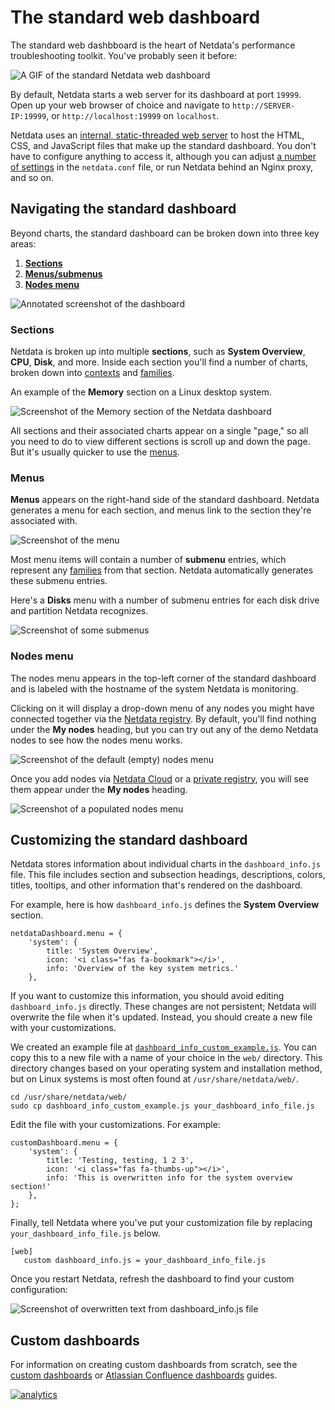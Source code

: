 # The standard web dashboard

The standard web dashbboard is the heart of Netdata's performance troubleshooting toolkit. You've probably seen it before:

![A GIF of the standard Netdata web dashboard](https://user-images.githubusercontent.com/2662304/48307727-9175c800-e55b-11e8-92d8-a581d60a4889.gif)

By default, Netdata starts a web server for its dashboard at port `19999`. Open up your web browser of choice and navigate to `http://SERVER-IP:19999`, or `http://localhost:19999` on `localhost`.

Netdata uses an [internal, static-threaded web server](../server/) to host the HTML, CSS, and JavaScript files that make up the standard dashboard. You don't have to configure anything to access it, although you can adjust [a number of settings](../server/#other-netdataconf-web-section-options) in the `netdata.conf` file, or run Netdata behind an Nginx proxy, and so on.

## Navigating the standard dashboard

Beyond charts, the standard dashboard can be broken down into three key areas:

1. [**Sections**](#sections)
2. [**Menus/submenus**](#menus)
3. [**Nodes menu**](#nodes-menu)

![Annotated screenshot of the dashboard](https://user-images.githubusercontent.com/1153921/62810777-ef681980-bab3-11e9-9310-ec7a0c9f4faa.png)

### Sections

Netdata is broken up into multiple **sections**, such as **System Overview**, **CPU**, **Disk**, and more. Inside each section you'll find a number of charts, broken down into [contexts](../README.md#contexts) and [families](../README.md#families).

An example of the **Memory** section on a Linux desktop system.

![Screenshot of the Memory section of the Netdata dashboard](https://user-images.githubusercontent.com/1153921/62811044-1410c100-bab5-11e9-91cc-414cf6c23985.png)

All sections and their associated charts appear on a single "page," so all you need to do to view different sections is scroll up and down the page. But it's usually quicker to use the [menus](#menus).

### Menus

**Menus** appears on the right-hand side of the standard dashboard. Netdata generates a menu for each section, and menus link to the section they're associated with.

![Screenshot of the menu](https://user-images.githubusercontent.com/1153921/62811361-38b96880-bab6-11e9-8d41-4d9b29778e86.png)

Most menu items will contain a number of **submenu** entries, which represent any [families](../README.md#families) from that section. Netdata automatically generates these submenu entries.

Here's a **Disks** menu with a number of submenu entries for each disk drive and partition Netdata recognizes.

![Screenshot of some submenus](https://user-images.githubusercontent.com/1153921/62811428-70281500-bab6-11e9-9a61-ecd0a7aba453.png)

### Nodes menu

The nodes menu appears in the top-left corner of the standard dashboard and is labeled with the hostname of the system Netdata is monitoring.

Clicking on it will display a drop-down menu of any nodes you might have connected together via the [Netdata registry](../../registry/). By default, you'll find nothing under the **My nodes** heading, but you can try out any of the demo Netdata nodes to see how the nodes menu works.

![Screenshot of the default (empty) nodes menu](https://user-images.githubusercontent.com/1153921/62795508-c3d13900-ba8b-11e9-98ed-f0be1b201340.png)

Once you add nodes via [Netdata Cloud](../../docs/netdata-cloud/) or a [private registry](../../registry/#run-your-own-registry), you will see them appear under the **My nodes** heading.

![Screenshot of a populated nodes menu](https://user-images.githubusercontent.com/1153921/62795509-c3d13900-ba8b-11e9-8459-e85bf71f7ceb.png)

## Customizing the standard dashboard

Netdata stores information about individual charts in the `dashboard_info.js` file. This file includes section and subsection headings, descriptions, colors, titles, tooltips, and other information that's rendered on the dashboard.

For example, here is how `dashboard_info.js` defines the **System Overview** section.

```
netdataDashboard.menu = {
    'system': {
        title: 'System Overview',
        icon: '<i class="fas fa-bookmark"></i>',
        info: 'Overview of the key system metrics.'
    },
```

If you want to customize this information, you should avoid editing `dashboard_info.js` directly. These changes are not persistent; Netdata will overwrite the file when it's updated. Instead, you should create a new file with your customizations.

We created an example file at [`dashboard_info_custom_example.js`](dashboard_info_custom_example.js). You can copy this to a new file with a name of your choice in the `web/` directory. This directory changes based on your operating system and installation method, but on Linux systems is most often found at `/usr/share/netdata/web/`.

```
cd /usr/share/netdata/web/
sudo cp dashboard_info_custom_example.js your_dashboard_info_file.js
```

Edit the file with your customizations. For example:

```
customDashboard.menu = {
    'system': {
        title: 'Testing, testing, 1 2 3',
        icon: '<i class="fas fa-thumbs-up"></i>',
        info: 'This is overwritten info for the system overview section!'
    },
};
```

Finally, tell Netdata where you've put your customization file by replacing `your_dashboard_info_file.js` below.

```
[web]
   custom dashboard_info.js = your_dashboard_info_file.js
```

Once you restart Netdata, refresh the dashboard to find your custom configuration:

![Screenshot of overwritten text from dashboard_info.js file](https://user-images.githubusercontent.com/1153921/62798924-570e6c80-ba94-11e9-9578-869753bec39c.png)

## Custom dashboards

For information on creating custom dashboards from scratch, see the [custom dashboards](custom/) or [Atlassian Confluence dashboards](confluence/) guides.

[![analytics](https://www.google-analytics.com/collect?v=1&aip=1&t=pageview&_s=1&ds=github&dr=https%3A%2F%2Fgithub.com%2Fnetdata%2Fnetdata&dl=https%3A%2F%2Fmy-netdata.io%2Fgithub%2Fweb%2Fgui%2FREADME&_u=MAC~&cid=5792dfd7-8dc4-476b-af31-da2fdb9f93d2&tid=UA-64295674-3)](<>)
